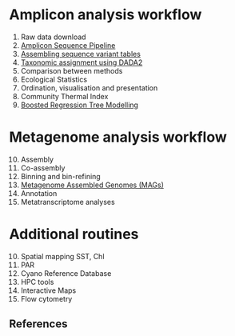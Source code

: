 # Amplicon analysis workflow

1. Raw data download
2. [Amplicon Sequence Pipeline](../dada2)
3. [Assembling sequence variant tables](../dada2)
4. [Taxonomic assignment using DADA2](../dada2)
5. Comparison between methods 
6. Ecological Statistics
7. Ordination, visualisation and presentation
8. Community Thermal Index
9. [Boosted Regression Tree Modelling](../../BRT)

# Metagenome analysis workflow

10. Assembly
11. Co-assembly
12. Binning and bin-refining
13. [Metagenome Assembled Genomes (MAGs)](../mags)
14. Annotation
15. Metatranscriptome analyses

# Additional routines

10. Spatial mapping SST, Chl
11. PAR
12. Cyano Reference Database
13. HPC tools
14. Interactive Maps
15. Flow cytometry

## References

